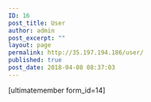 ```yaml
---
ID: 16
post_title: User
author: admin
post_excerpt: ""
layout: page
permalink: http://35.197.194.186/user/
published: true
post_date: 2018-04-08 08:37:03
---
```

[ultimatemember form_id=14]